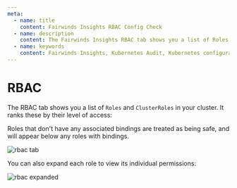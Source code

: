 ```yaml
---
meta:
  - name: title
    content: Fairwinds Insights RBAC Config Check
  - name: description
    content: The Fairwinds Insights RBAC tab shows you a list of Roles and ClusterRoles in your cluster. Read the docs.
  - name: keywords
    content: Fairwinds Insights, Kubernetes Audit, Kubernetes configuration validation, RBAC
---
```

# RBAC
<!-- TODO: use npm -->
<link rel="stylesheet" href="https://use.fontawesome.com/releases/v5.9.0/css/all.css">

The RBAC tab shows you a list of `Roles` and `ClusterRoles` in your cluster.
It ranks these by their level of access:

Roles that don't have any associated bindings are treated as
being safe, and will appear below any roles with bindings.

<img :src="$withBase('/img/rbac.png')" alt="rbac tab">

You can also expand each role to view its individual permissions:

<img :src="$withBase('/img/rbac-expanded.png')" alt="rbac expanded">
